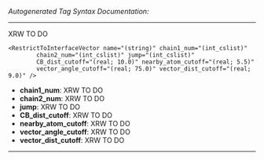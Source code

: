 _Autogenerated Tag Syntax Documentation:_

---
XRW TO DO

```
<RestrictToInterfaceVector name="(string)" chain1_num="(int_cslist)"
        chain2_num="(int_cslist)" jump="(int_cslist)"
        CB_dist_cutoff="(real; 10.0)" nearby_atom_cutoff="(real; 5.5)"
        vector_angle_cutoff="(real; 75.0)" vector_dist_cutoff="(real; 9.0)" />
```

-   **chain1_num**: XRW TO DO
-   **chain2_num**: XRW TO DO
-   **jump**: XRW TO DO
-   **CB_dist_cutoff**: XRW TO DO
-   **nearby_atom_cutoff**: XRW TO DO
-   **vector_angle_cutoff**: XRW TO DO
-   **vector_dist_cutoff**: XRW TO DO

---
